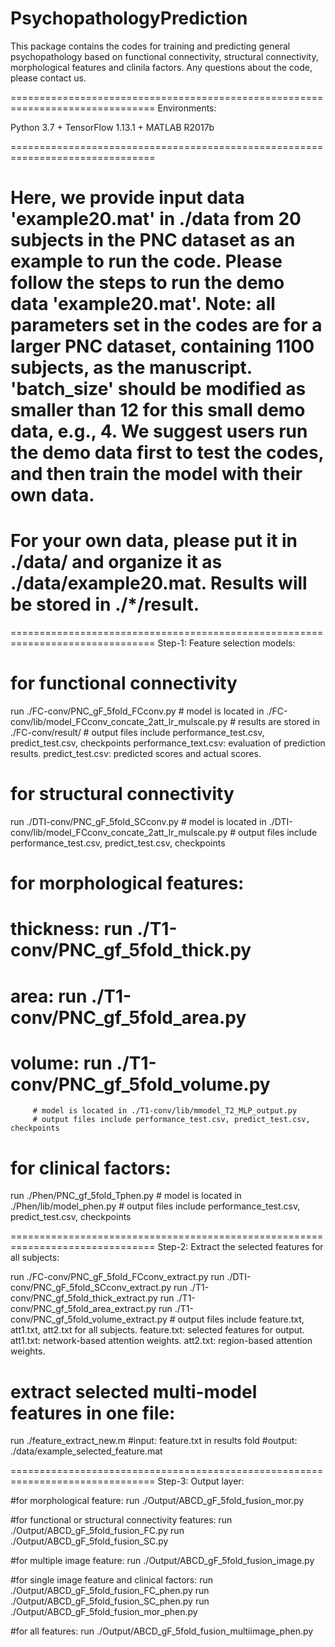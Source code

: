 # PsychopathologyPrediction

This package contains the codes for training and predicting general psychopathology based on functional connectivity, structural connectivity, morphological features and clinila factors. Any questions about the code, please contact us.

===============================================================================
Environments:

Python 3.7 + TensorFlow 1.13.1 +  MATLAB R2017b

===============================================================================
# Here, we provide input data 'example20.mat' in ./data from 20 subjects in the PNC dataset as an example to run the code. Please follow the steps to run the demo data 'example20.mat'. Note: all parameters set in the codes are for a larger PNC dataset, containing 1100 subjects, as the manuscript. 'batch_size' should be modified as smaller than 12 for this small demo data, e.g., 4. We suggest users run the demo data first to test the codes, and then train the model with their own data. 

# For your own data, please put it in ./data/ and organize it as ./data/example20.mat. Results will be stored in ./*/result.

===============================================================================
Step-1: Feature selection models:
# for functional connectivity
run ./FC-conv/PNC_gF_5fold_FCconv.py
       # model is located in ./FC-conv/lib/model_FCconv_concate_2att_lr_mulscale.py
       # results are stored in ./FC-conv/result/
       # output files include performance_test.csv, predict_test.csv, checkpoints
		performance_text.csv: evaluation of prediction results.
		predict_test.csv: predicted scores and actual scores.
		

# for structural connectivity
run ./DTI-conv/PNC_gF_5fold_SCconv.py
       # model is located in ./DTI-conv/lib/model_FCconv_concate_2att_lr_mulscale.py
       # output files include performance_test.csv, predict_test.csv, checkpoints

# for morphological features:
# thickness: run ./T1-conv/PNC_gf_5fold_thick.py
# area:      run ./T1-conv/PNC_gf_5fold_area.py
# volume:    run ./T1-conv/PNC_gf_5fold_volume.py
	     # model is located in ./T1-conv/lib/mmodel_T2_MLP_output.py
	     # output files include performance_test.csv, predict_test.csv, checkpoints

# for clinical factors:
run ./Phen/PNC_gf_5fold_Tphen.py
	# model is located in ./Phen/lib/model_phen.py
        # output files include performance_test.csv, predict_test.csv, checkpoints

===============================================================================
Step-2: Extract the selected features for all subjects:

run ./FC-conv/PNC_gF_5fold_FCconv_extract.py
run ./DTI-conv/PNC_gF_5fold_SCconv_extract.py
run ./T1-conv/PNC_gf_5fold_thick_extract.py
run ./T1-conv/PNC_gf_5fold_area_extract.py
run ./T1-conv/PNC_gf_5fold_volume_extract.py
    # output files include feature.txt, att1.txt, att2.txt for all subjects.
		feature.txt: selected features for output.
		att1.txt: network-based attention weights.
		att2.txt: region-based attention weights.

# extract selected multi-model features in one file:
run ./feature_extract_new.m
	#input:  feature.txt in results fold
	#output: ./data/example_selected_feature.mat

===============================================================================
Step-3: Output layer:

#for morphological feature: 
run ./Output/ABCD_gF_5fold_fusion_mor.py

#for functional or structural connectivity features:
run ./Output/ABCD_gF_5fold_fusion_FC.py
run ./Output/ABCD_gF_5fold_fusion_SC.py

#for multiple image feature:
run ./Output/ABCD_gF_5fold_fusion_image.py

#for single image feature and clinical factors:
run ./Output/ABCD_gF_5fold_fusion_FC_phen.py
run ./Output/ABCD_gF_5fold_fusion_SC_phen.py
run ./Output/ABCD_gF_5fold_fusion_mor_phen.py

#for all features:
run ./Output/ABCD_gF_5fold_fusion_multiimage_phen.py
